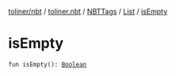[toliner/nbt](../../../index.md) / [toliner.nbt](../../index.md) / [NBTTags](../index.md) / [List](index.md) / [isEmpty](./is-empty.md)

# isEmpty

`fun isEmpty(): `[`Boolean`](https://kotlinlang.org/api/latest/jvm/stdlib/kotlin/-boolean/index.html)